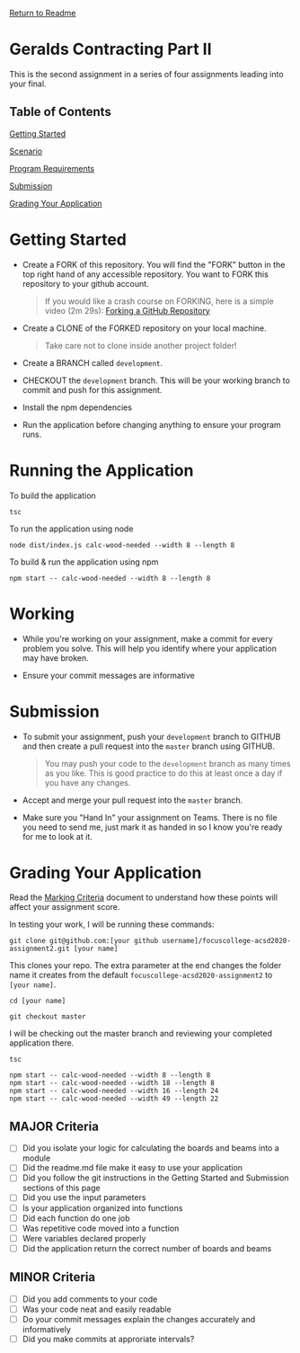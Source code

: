 [Return to Readme](../readme.md)

# Geralds Contracting Part II

This is the second assignment in a series of four assignments leading into your final.

## Table of Contents

[Getting Started](#getting-started)

[Scenario](./scenario.md)

[Program Requirements](./program.md)

[Submission](#submission)

[Grading Your Application](#grading-your-application)

# Getting Started

  * Create a FORK of this repository. You will find the "FORK" button in the top right hand of any accessible repository. You want to FORK this repository to your github account.

     > If you would like a crash course on FORKING, here is a simple video (2m 29s): [Forking a GitHub Repository](https://www.youtube.com/watch?v=f5grYMXbAV0)

  * Create a CLONE of the FORKED repository on your local machine.

    > Take care not to clone inside another project folder!

  * Create a BRANCH called `development`.

  * CHECKOUT the `development` branch. This will be your working branch to commit and push for this assignment.

  * Install the npm dependencies

  * Run the application before changing anything to ensure your program runs.

# Running the Application  

To build the application
```
tsc
```

To run the application using node
```
node dist/index.js calc-wood-needed --width 8 --length 8
```

To build & run the application using npm
```
npm start -- calc-wood-needed --width 8 --length 8
```

# Working

  * While you're working on your assignment, make a commit for every problem you solve. This will help you identify where your application may have broken.

  * Ensure your commit messages are informative

# Submission

  * To submit your assignment, push your `development` branch to GITHUB and then create a pull request into the `master` branch using GITHUB.

    > You may push your code to the `development` branch as many times as you like. This is good practice to do this at least once a day if you have any changes.

  * Accept and merge your pull request into the `master` branch.

  * Make sure you "Hand In" your assignment on Teams. There is no file you need to send me, just mark it as handed in so I know you're ready for me to look at it.

# Grading Your Application

Read the [Marking Criteria](./marking-criteria.md) document to understand how these points will affect your assignment score.

In testing your work, I will be running these commands:

```
git clone git@github.com:[your github username]/focuscollege-acsd2020-assignment2.git [your name]
```
This clones your repo. The extra parameter at the end changes the folder name it creates from the default `focuscollege-acsd2020-assignment2` to `[your name]`.

```
cd [your name]

git checkout master
```
I will be checking out the master branch and reviewing your completed application there.

```
tsc

npm start -- calc-wood-needed --width 8 --length 8
npm start -- calc-wood-needed --width 18 --length 8
npm start -- calc-wood-needed --width 16 --length 24
npm start -- calc-wood-needed --width 49 --length 22
```

## MAJOR Criteria

  - [ ] Did you isolate your logic for calculating the boards and beams into a module
  - [ ] Did the readme.md file make it easy to use your application
  - [ ] Did you follow the git instructions in the Getting Started and Submission sections of this page
  - [ ] Did you use the input parameters
  - [ ] Is your application organized into functions
  - [ ] Did each function do one job
  - [ ] Was repetitive code moved into a function
  - [ ] Were variables declared properly
  - [ ] Did the application return the correct number of boards and beams

## MINOR Criteria

  - [ ] Did you add comments to your code
  - [ ] Was your code neat and easily readable
  - [ ] Do your commit messages explain the changes accurately and informatively
  - [ ] Did you make commits at approriate intervals?